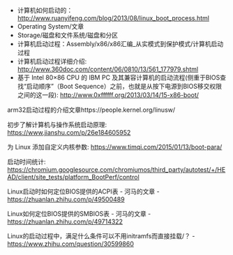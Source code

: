 - 计算机如何启动的：http://www.ruanyifeng.com/blog/2013/08/linux_boot_process.html
- Operating System/文章
- Storage/磁盘和文件系统/磁盘和分区
- 计算机启动过程：Assembly/x86/x86汇编_从实模式到保护模式/计算机启动过程
- 计算机启动过程详细介绍: http://www.360doc.com/content/06/0810/13/561_177979.shtml
- 基于 Intel 80×86 CPU 的 IBM PC 及其兼容计算机的启动流程(侧重于BIOS查找“启动顺序”（Boot Sequence）之前，也就是从按下电源到BIOS移交权限之间的这一段): http://www.0xffffff.org/2013/03/14/15-x86-boot/


arm32启动过程的介绍文章https://people.kernel.org/linusw/

初步了解计算机与操作系统启动原理: https://www.jianshu.com/p/26e184605952

为 Linux 添加自定义内核参数: https://www.timqi.com/2015/01/13/boot-para/

启动时间统计: https://chromium.googlesource.com/chromiumos/third_party/autotest/+/HEAD/client/site_tests/platform_BootPerf/control


Linux启动时如何定位BIOS提供的ACPI表 - 河马的文章 - https://zhuanlan.zhihu.com/p/49500489

Linux如何定位BIOS提供的SMBIOS表 - 河马的文章 - https://zhuanlan.zhihu.com/p/49714322

Linux的启动过程中，满足什么条件可以不用initramfs而直接挂载/？ - https://www.zhihu.com/question/30599860

